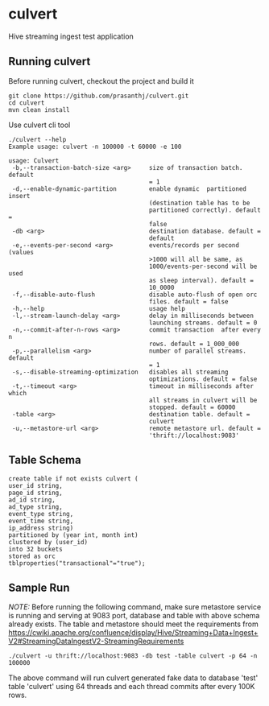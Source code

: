 # culvert
Hive streaming ingest test application

## Running culvert
Before running culvert, checkout the project and build it
```
git clone https://github.com/prasanthj/culvert.git
cd culvert
mvn clean install
```

Use culvert cli tool
```
./culvert --help
Example usage: culvert -n 100000 -t 60000 -e 100

usage: Culvert
 -b,--transaction-batch-size <arg>     size of transaction batch. default
                                       = 1
 -d,--enable-dynamic-partition         enable dynamic  partitioned insert
                                       (destination table has to be
                                       partitioned correctly). default =
                                       false
 -db <arg>                             destination database. default =
                                       default
 -e,--events-per-second <arg>          events/records per second (values
                                       >1000 will all be same, as
                                       1000/events-per-second will be used
                                       as sleep interval). default =
                                       10_0000
 -f,--disable-auto-flush               disable auto-flush of open orc
                                       files. default = false
 -h,--help                             usage help
 -l,--stream-launch-delay <arg>        delay in milliseconds between
                                       launching streams. default = 0
 -n,--commit-after-n-rows <arg>        commit transaction  after every n
                                       rows. default = 1_000_000
 -p,--parallelism <arg>                number of parallel streams. default
                                       = 1
 -s,--disable-streaming-optimization   disables all streaming
                                       optimizations. default = false
 -t,--timeout <arg>                    timeout in milliseconds after which
                                       all streams in culvert will be
                                       stopped. default = 60000
 -table <arg>                          destination table. default =
                                       culvert
 -u,--metastore-url <arg>              remote metastore url. default =
                                       'thrift://localhost:9083'
```

## Table Schema
```
create table if not exists culvert (
user_id string,
page_id string,
ad_id string,
ad_type string,
event_type string,
event_time string,
ip_address string)
partitioned by (year int, month int)
clustered by (user_id)
into 32 buckets
stored as orc
tblproperties("transactional"="true");
```

## Sample Run

*NOTE:* Before running the following command, make sure metastore service is running and serving at 9083 port, database and table with above schema already exists. The table and metastore should meet the requirements from https://cwiki.apache.org/confluence/display/Hive/Streaming+Data+Ingest+V2#StreamingDataIngestV2-StreamingRequirements

```./culvert -u thrift://localhost:9083 -db test -table culvert -p 64 -n 100000```

The above command will run culvert generated fake data to database 'test' table 'culvert' using 64 threads and each thread commits after every 100K rows.
